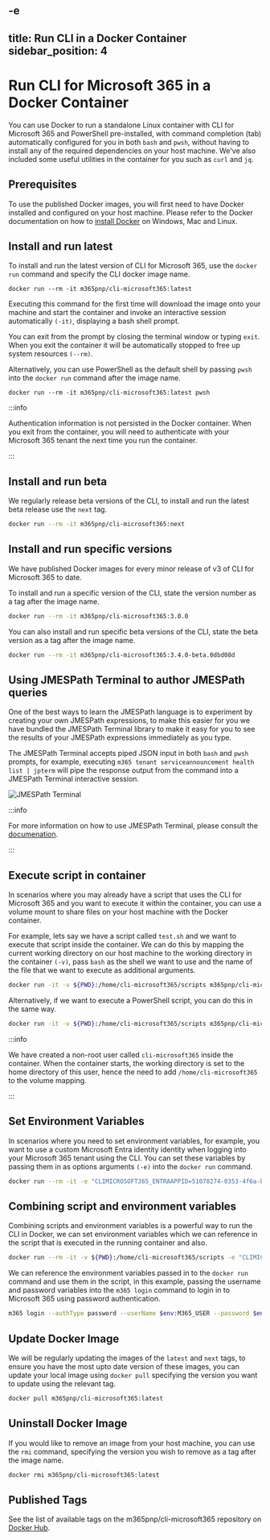 -e <!-- DISCLAIMER: All secrets, passwords, and sensitive values in this document are examples only and not real credentials. -->
---
title: Run CLI in a Docker Container
sidebar_position: 4
---

# Run CLI for Microsoft 365 in a Docker Container

You can use Docker to run a standalone Linux container with CLI for Microsoft 365 and PowerShell pre-installed, with command completion (tab) automatically configured for you in both `bash` and `pwsh`, without having to install any of the required dependencies on your host machine. We've also included some useful utilities in the container for you such as `curl` and `jq`.

## Prerequisites

To use the published Docker images, you will first need to have Docker installed and configured on your host machine. Please refer to the Docker documentation on how to [install Docker](https://docs.docker.com/get-docker/) on Windows, Mac and Linux.

## Install and run latest

To install and run the latest version of CLI for Microsoft 365, use the `docker run` command and specify the CLI docker image name.

```
docker run --rm -it m365pnp/cli-microsoft365:latest
```

Executing this command for the first time will download the image onto your machine and start the container and invoke an interactive session automatically `(-it)`, displaying a bash shell prompt.

You can exit from the prompt by closing the terminal window or typing `exit`. When you exit the container it will be automatically stopped to free up system resources `(--rm)`.


Alternatively, you can use PowerShell as the default shell by passing `pwsh` into the `docker run` command after the image name.

```
docker run --rm -it m365pnp/cli-microsoft365:latest pwsh
```

:::info

Authentication information is not persisted in the Docker container. When you exit from the container, you will need to authenticate with your Microsoft 365 tenant the next time you run the container.

:::

## Install and run beta

We regularly release beta versions of the CLI, to install and run the latest beta release use the `next` tag.

```sh
docker run --rm -it m365pnp/cli-microsoft365:next
```

## Install and run specific versions

We have published Docker images for every minor release of v3 of CLI for Microsoft 365 to date. 

To install and run a specific version of the CLI, state the version number as a tag after the image name.

```sh
docker run --rm -it m365pnp/cli-microsoft365:3.0.0
```

You can also install and run specific beta versions of the CLI, state the beta version as a tag after the image name.

```sh
docker run --rm -it m365pnp/cli-microsoft365:3.4.0-beta.0dbd08d
```

## Using JMESPath Terminal to author JMESPath queries

One of the best ways to learn the JMESPath language is to experiment by creating your own JMESPath expressions, to make this easier for you we have bundled the JMESPath Terminal library to make it easy for you to see the results of your JMESPath expressions immediately as you type.

The JMESPath Terminal accepts piped JSON input in both `bash` and `pwsh` prompts, for example, executing `m365 tenant serviceannouncement health list | jpterm` will pipe the response output from the command into a JMESPath Terminal interactive session.

![JMESPath Terminal](../images/run-cli-in-docker-container/jpterm-example.png)

:::info

For more information on how to use JMESPath Terminal, please consult the [documenation](https://github.com/jmespath/jmespath.terminal).

:::

## Execute script in container

In scenarios where you may already have a script that uses the CLI for Microsoft 365 and you want to execute it within the container, you can use a volume mount to share files on your host machine with the Docker container.

For example, lets say we have a script called `test.sh` and we want to execute that script inside the container. We can do this by mapping the current working directory on our host machine to the working directory in the container `(-v)`, pass `bash` as the shell we want to use and the name of the file that we want to execute as additional arguments.

```sh
docker run -it -v ${PWD}:/home/cli-microsoft365/scripts m365pnp/cli-microsoft365:latest bash scripts/test.sh
```

Alternatively, if we want to execute a PowerShell script, you can do this in the same way.

```sh
docker run -it -v ${PWD}:/home/cli-microsoft365/scripts m365pnp/cli-microsoft365:latest pwsh scripts/test.ps1
```

:::info

We have created a non-root user called `cli-microsoft365` inside the container.  When the container starts, the working directory is set to the home directory of this user, hence the need to add `/home/cli-microsoft365` to the volume mapping.

:::

## Set Environment Variables

In scenarios where you need to set environment variables, for example, you want to use a custom Microsoft Entra identity identity when logging into your Microsoft 365 tenant using the CLI. You can set these variables by passing them in as options arguments `(-e)` into the `docker run` command.

```sh
docker run --rm -it -e "CLIMICROSOFT365_ENTRAAPPID=51078274-0353-4f6a-b9f5-8674ab2e524c" -e "CLIMICROSOFT365_TENANT=9455bc83-d5af-4ccf-93f6-0af3f71aaf8e" m365pnp/cli-microsoft365:latest
```

## Combining script and environment variables

Combining scripts and environment variables is a powerful way to run the CLI in Docker, we can set environment variables which we can reference in the script that is executed in the running container and also.

```sh
docker run --rm -it -v ${PWD}:/home/cli-microsoft365/scripts -e "CLIMICROSOFT365_ENTRAAPPID=da049853-dd90-49df-aa21-4e0c8b646a36" -e "CLIMICROSOFT365_TENANT=e8954f17-a373-4b61-b54d-45c038fe3188" -e "M365_USER=user@contoso.com" -e "M365_PASSWORD=password" m365pnp/cli-microsoft365:next pwsh scripts/script.ps1
```

We can reference the environment variables passed in to the `docker run` command and use them in the script, in this example, passing the username and password variables into the `m365 login` command to login in to Microsoft 365 using password authentication.

```sh
m365 login --authType password --userName $env:M365_USER --password $env:M365_PASSWORD
```

## Update Docker Image

We will be regularly updating the images of the `latest` and `next` tags, to ensure you have the most upto date version of these images, you can update your local image using `docker pull` specifying the version you want to update using the relevant tag.

```sh
docker pull m365pnp/cli-microsoft365:latest
```

## Uninstall Docker Image

If you would like to remove an image from your host machine, you can use the `rmi` command, specifying the version you wish to remove as a tag after the image name.

```sh
docker rmi m365pnp/cli-microsoft365:latest
```

## Published Tags

See the list of available tags on the m365pnp/cli-microsoft365 repository on [Docker Hub](https://hub.docker.com/repository/docker/m365pnp/cli-microsoft365/).
